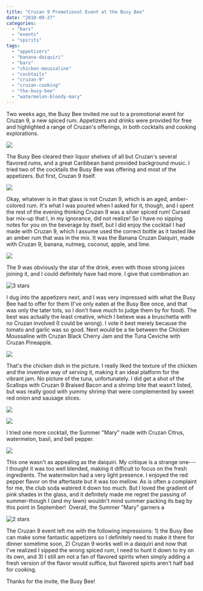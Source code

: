```yaml
---
title: "Cruzan 9 Promotional Event at the Busy Bee"
date: "2010-09-27"
categories: 
  - "bars"
  - "events"
  - "spirits"
tags: 
  - "appetizers"
  - "banana-daiquiri"
  - "bars"
  - "chicken-moussaline"
  - "cocktails"
  - "cruzan-9"
  - "cruzan-cooking"
  - "the-busy-bee"
  - "watermelon-bloody-mary"
---
```


Two weeks ago, the Busy Bee invited me out to a promotional event for Cruzan 9, a new spiced rum. Appetizers and drinks were provided for free and highlighted a range of Cruzan's offerings, in both cocktails and cooking explorations.

![](http://www.thegourmez.com/gourmez/photos/cruzan02.JPG)

The Busy Bee cleared their liquor shelves of all but Cruzan's several flavored rums, and a great Caribbean band provided background music. I tried two of the cocktails the Busy Bee was offering and most of the appetizers. But first, Cruzan 9 itself.

![](http://www.thegourmez.com/gourmez/photos/cruzan09.JPG)

Okay, whatever is in that glass is not Cruzan 9, which is an aged, amber-colored rum. It's what I was poured when I asked for it, though, and I spent the rest of the evening thinking Cruzan 9 was a silver spiced rum! Cursed bar mix-up that I, in my ignorance, did not realize! So I have no sipping notes for you on the beverage by itself, but I did enjoy the cocktail I had made with Cruzan 9, which I assume used the correct bottle as it tasted like an amber rum that was in the mix. It was the Banana Cruzan Daiquiri, made with Cruzan 9, banana, nutmeg, coconut, apple, and lime.

![](http://www.thegourmez.com/gourmez/photos/cruzan01.JPG)

The 9 was obviously the star of the drink, even with those strong juices joining it, and I could definitely have had more. I give that combination an

![3 stars](http://s3.amazonaws.com/thegourmez-wpmedia/2009/02/rating_avocado1.gif "rating_avocado1")

I dug into the appetizers next, and I was very impressed with what the Busy Bee had to offer for them (I've only eaten at the Busy Bee once, and that was only the tater tots, so I don't have much to judge them by for food). The best was actually the least creative, which I believe was a bruschetta with no Cruzan involved (I could be wrong). I vote it best merely because the tomato and garlic was so good. Next would be a tie between the Chicken Moussaline with Cruzan Black Cherry Jam and the Tuna Ceviche with Cruzan Pineapple.

![](http://www.thegourmez.com/gourmez/photos/cruzan04.JPG)

That's the chicken dish in the picture. I really liked the texture of the chicken and the inventive way of serving it, making it an ideal platform for the vibrant jam. No picture of the tuna, unfortunately. I did get a shot of the Scallops with Cruzan 9 Braised Bacon and a shrimp bite that wasn't listed, but was really good with yummy shrimp that were complemented by sweet red onion and sausage slices.

![](http://www.thegourmez.com/gourmez/photos/cruzan11.JPG)

![](http://www.thegourmez.com/gourmez/photos/cruzan03.JPG)

I tried one more cocktail, the Summer "Mary" made with Cruzan Citrus, watermelon, basil, and bell pepper.

![](http://www.thegourmez.com/gourmez/photos/cruzan08.JPG)

This one wasn't as appealing as the daiquiri. My critique is a strange one---I thought it was too well blended, making it difficult to focus on the fresh ingredients. The watermelon had a very light presence. I enjoyed the red pepper flavor on the aftertaste but it was too mellow. As is often a complaint for me, the club soda watered it down too much. But I loved the gradient of pink shades in the glass, and it definitely made me regret the passing of summer-though I (and my lawn) wouldn't mind summer packing its bag by this point in September!  Overall, the Summer "Mary" garners a

![2 stars](http://s3.amazonaws.com/thegourmez-wpmedia/2009/02/rating_chicken11.gif "rating_chicken11")

The Cruzan 9 event left me with the following impressions: 1) the Busy Bee can make some fantastic appetizers so I definitely need to make it there for dinner sometime soon, 2) Cruzan 9 works well in a daiquiri and now that I've realized I sipped the wrong spiced rum, I need to hunt it down to try on its own, and 3) I still am not a fan of flavored spirits when simply adding a fresh version of the flavor would suffice, but flavored spirits aren't half bad for cooking.

Thanks for the invite, the Busy Bee!
